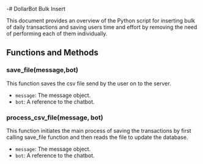 -# DollarBot Bulk Insert

This document provides an overview of the Python script for inserting bulk of daily transactions and saving users time and effort by removing the need of performing each of them individually.

## Functions and Methods

### save_file(message,bot)
This function saves the csv file send by the user on to the server.

- `message`: The message object.
- `bot`: A reference to the chatbot.

### process_csv_file(message, bot)
This function initiates the main process of saving the transactions by first calling save_file function and then reads the file to update the database.

- `message`: The message object.
- `bot`: A reference to the chatbot.
